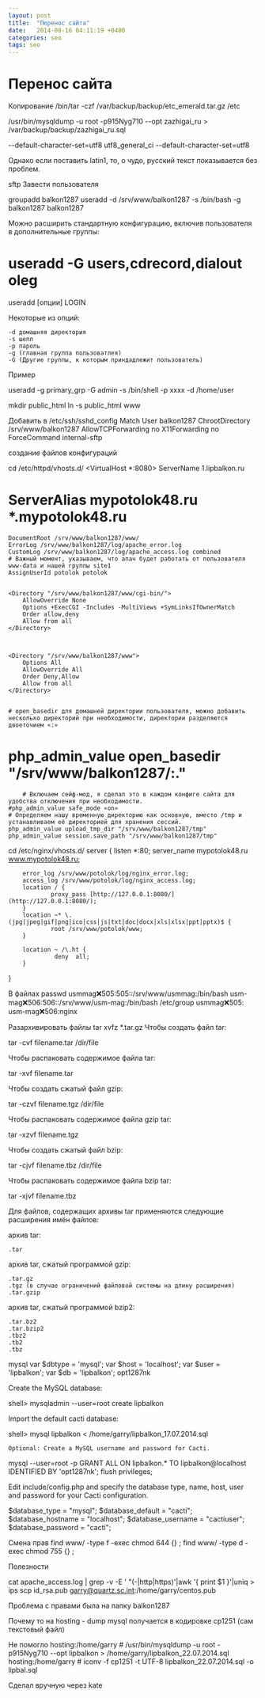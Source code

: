 ```yaml
---
layout: post
title:  "Перенос сайта"
date:   2014-08-16 04:11:19 +0400
categories: seo
tags: seo
---
```


# Перенос сайта
Копирование
/bin/tar -czf /var/backup/backup/etc_emerald.tar.gz /etc

/usr/bin/mysqldump -u root -p915Nyg710 --opt zazhigai_ru > /var/backup/backup/zazhigai_ru.sql


 --default-character-set=utf8
 utf8_general_ci
--default-character-set=utf8


Однако если поставить latin1, то, о чудо, русский текст показывается без проблем. 

sftp
Завести пользователя

groupadd balkon1287
useradd -d /srv/www/balkon1287 -s /bin/bash -g balkon1287 balkon1287


Можно расширить стандартную конфигурацию, включив пользователя в дополнительные группы:
# useradd -G users,cdrecord,dialout oleg


useradd [опции] LOGIN

Некоторые из опций:

    -d домашняя директория
    -s шелл
    -p пароль
    -g (главная группа пользоватлея)
    -G (Другие группы, к которым приндадлежит пользователь)

Пример

useradd -g primary_grp -G admin -s /bin/shell -p xxxx -d /home/user


mkdir public_html
ln -s public_html www


Добавить в  /etc/ssh/sshd_config
Match User balkon1287
    ChrootDirectory /srv/www/balkon1287
    AllowTCPForwarding no
    X11Forwarding no
    ForceCommand internal-sftp





создание файлов конфигураций

cd /etc/httpd/vhosts.d/
<VirtualHost *:8080>
    ServerName 1.lipbalkon.ru
  #  ServerAlias mypotolok48.ru *.mypotolok48.ru
    DocumentRoot /srv/www/balkon1287/www/
    ErrorLog /srv/www/balkon1287/log/apache_error.log
    CustomLog /srv/www/balkon1287/log/apache_access.log combined
    # Важный момент, указываем, что апач будет работать от пользователя www-data и нашей группы site1
    AssignUserId potolok potolok


    <Directory "/srv/www/balkon1287/www/cgi-bin/">
        AllowOverride None
        Options +ExecCGI -Includes -MultiViews +SymLinksIfOwnerMatch
        Order allow,deny
        Allow from all
    </Directory>



    <Directory "/srv/www/balkon1287/www">
        Options All
        AllowOverride All
        Order Deny,Allow
        Allow from all
    </Directory>


    # open_basedir для домашней директории пользователя, можно добавить несколько директорий при необходимости, директории разделяются двоеточием «:»
#    php_admin_value open_basedir "/srv/www/balkon1287/:."
        # Включаем сейф-мод, я сделал это в каждом конфиге сайта для удобства отключения при необходимости.
    #php_admin_value safe_mode «on»
    # Определяем нашу временную директорию как основную, вместо /tmp и устанавливаем её директорией для хранения сессий.
    php_admin_value upload_tmp_dir "/srv/www/balkon1287/tmp"
    php_admin_value session.save_path "/srv/www/balkon1287/tmp"
</VirtualHost>



cd /etc/nginx/vhosts.d/
server {
   listen *:80;
        server_name mypotolok48.ru www.mypotolok48.ru;
        
        error_log /srv/www/potolok/log/nginx_error.log;
        access_log /srv/www/potolok/log/nginx_access.log;
        location / {
                proxy_pass [http://127.0.0.1:8080/](http://127.0.0.1:8080/);
        }
        location ~* \.(jpg|jpeg|gif|png|ico|css|js|txt|doc|docx|xls|xlsx|ppt|pptx)$ {
                root /srv/www/potolok/www;
        }
        
        location ~ /\.ht {
                 deny  all;
        }
        

}







В файлах
passwd
usmmag:x:505:505::/srv/www/usmmag:/bin/bash
usm-mag:x:506:506::/srv/www/usm-mag:/bin/bash
/etc/group
usmmag:x:505:
usm-mag:x:506:nginx


Разархивировать файлы
tar xvfz *.tar.gz
Чтобы создать файл tar:

tar -cvf filename.tar /dir/file

Чтобы распаковать содержимое файла tar:

tar -xvf filename.tar

Чтобы создать сжатый файл gzip:

tar -czvf filename.tgz /dir/file

Чтобы распаковать содержимое файла gzip tar:

tar -xzvf filename.tgz

Чтобы создать сжатый файл bzip:

tar -cjvf filename.tbz /dir/file

Чтобы распаковать содержимое файла bzip tar:

tar -xjvf filename.tbz

Для файлов, содержащих архивы tar применяются следующие расширения имён файлов:

архив tar:

    .tar


архив tar, сжатый программой gzip:

    .tar.gz
    .tgz (в случае ограничений файловой системы на длину расширения)
    .tar.gzip


архив tar, сжатый программой bzip2:

    .tar.bz2
    .tar.bzip2
    .tbz2
    .tb2
    .tbz















mysql
        var $dbtype = 'mysql';
        var $host = 'localhost';
        var $user = 'lipbalkon';
        var $db = 'lipbalkon';
opt1287nk

Create the MySQL database:

shell> mysqladmin --user=root create lipbalkon

Import the default cacti database:

shell> mysql lipbalkon < /home/garry/lipbalkon_17.07.2014.sql

	Optional: Create a MySQL username and password for Cacti.

mysql --user=root -p
GRANT ALL ON lipbalkon.* TO lipbalkon@localhost IDENTIFIED BY 'opt1287nk';
flush privileges;

Edit include/config.php and specify the database type, name, host, user and password for your Cacti configuration.

$database_type = "mysql";
$database_default = "cacti";
$database_hostname = "localhost";
$database_username = "cactiuser";
$database_password = "cacti";




Смена прав
find www/ -type f -exec chmod 644 {} \;
find www/ -type d -exec chmod 755 {} \;


Полезности



cat apache_access.log | grep -v -E ' "(-|http|https)'|awk '{ print $1 }'|uniq > ips 
scp id_rsa.pub garry@quartz.sc.int:/home/garry/centos.pub




Проблема с правами была на папку balkon1287



Почему то на hosting - dump mysql получается в кодировке cp1251 (сам текстовый файл)

Не помогло
hosting:/home/garry # /usr/bin/mysqldump -u root -p915Nyg710  --opt lipbalkon > /home/garry/lipbalkon_22.07.2014.sql 
hosting:/home/garry # iconv -f cp1251 -t UTF-8  lipbalkon_22.07.2014.sql -o lipbal.sql

Сделал вручную через kate